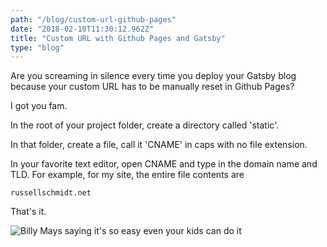 ```yaml
---
path: "/blog/custom-url-github-pages"
date: "2018-02-10T11:30:12.962Z"
title: "Custom URL with Github Pages and Gatsby"
type: "blog"
---
```


Are you screaming in silence every time you deploy your Gatsby blog because your custom URL has to be manually reset in Github Pages?

I got you fam.

In the root of your project folder, create a directory called 'static'.

In that folder, create a file, call it 'CNAME' in caps with no file extension.

In your favorite text editor, open CNAME and type in the domain name and TLD. For example, for my site, the entire file contents are

```
russellschmidt.net
```

That's it.

![Billy Mays saying it's so easy even your kids can do it](https://memegenerator.net/img/instances/54167426/its-so-easy-even-your-kids-can-do-it.jpg)
